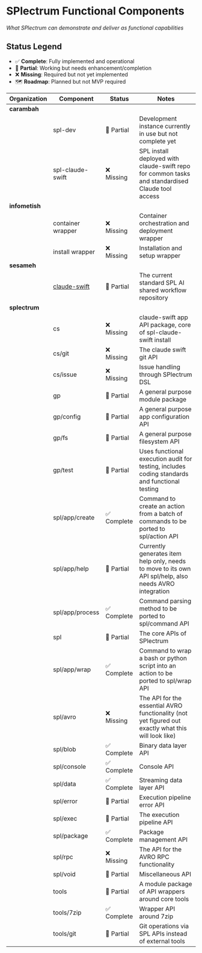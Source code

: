# SPlectrum Functional Components

*What SPlectrum can demonstrate and deliver as functional capabilities*

## Status Legend
- ✅ **Complete**: Fully implemented and operational
- 🔧 **Partial**: Working but needs enhancement/completion
- ❌ **Missing**: Required but not yet implemented
- 🗺️ **Roadmap**: Planned but not MVP required

| Organization | Component | Status | Notes |
|--------------|-----------|--------|-------|
| **carambah** |  |  |  |
| | spl-dev | 🔧 Partial | Development instance currently in use but not complete yet |
| | spl-claude-swift | ❌ Missing | SPL install deployed with claude-swift repo for common tasks and standardised Claude tool access |
| **infometish** |  |  |  |
| | container wrapper | ❌ Missing | Container orchestration and deployment wrapper |
| | install wrapper | ❌ Missing | Installation and setup wrapper |
| **sesameh** |  |  |  |
| | [claude-swift](https://github.com/sesameh/claude-swift) | 🔧 Partial | The current standard SPL AI shared workflow repository |
| **splectrum** |  |  |  |
| | cs | ❌ Missing | claude-swift app API package, core of spl-claude-swift install |
| | cs/git | ❌ Missing | The claude swift git API |
| | cs/issue | ❌ Missing | Issue handling through SPlectrum DSL |
| | gp | 🔧 Partial | A general purpose module package |
| | gp/config | 🔧 Partial | A general purpose app configuration API |
| | gp/fs | 🔧 Partial | A general purpose filesystem API |
| | gp/test | 🔧 Partial | Uses functional execution audit for testing, includes coding standards and functional testing |
| | spl/app/create | ✅ Complete | Command to create an action from a batch of commands to be ported to spl/action API |
| | spl/app/help | 🔧 Partial | Currently generates item help only, needs to move to its own API spl/help, also needs AVRO integration |
| | spl/app/process | ✅ Complete | Command parsing method to be ported to spl/command API |
| | spl | 🔧 Partial | The core APIs of SPlectrum |
| | spl/app/wrap | ✅ Complete | Command to wrap a bash or python script into an action to be ported to spl/wrap API |
| | spl/avro | ❌ Missing | The API for the essential AVRO functionality (not yet figured out exactly what this will look like) |
| | spl/blob | ✅ Complete | Binary data layer API |
| | spl/console | ✅ Complete | Console API |
| | spl/data | ✅ Complete | Streaming data layer API |
| | spl/error | 🔧 Partial | Execution pipeline error API |
| | spl/exec | 🔧 Partial | The execution pipeline API |
| | spl/package | ✅ Complete | Package management API |
| | spl/rpc | ❌ Missing | The API for the AVRO RPC functionality |
| | spl/void | 🔧 Partial | Miscellaneous API |
| | tools | 🔧 Partial | A module package of API wrappers around core tools |
| | tools/7zip | ✅ Complete | Wrapper API around 7zip |
| | tools/git | 🔧 Partial | Git operations via SPL APIs instead of external tools |

